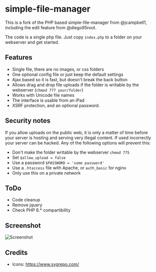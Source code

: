 simple-file-manager
===================

This is a fork of the PHP based simple-file-manager from @jcampbell1, including the edit feature from @diego95root.

The code is a single php file. Just copy `index.php` to a folder on your webserver and get started.

## Features
- Single file, there are no images, or css folders
- One optional config file or just keep the default settings
- Ajax based so it is fast, but doesn't break the back button
- Allows drag and drop file uploads if the folder is writable by the webserver (`chmod 777 your/folder`)
- Works with Unicode file names
- The interface is usable from an iPad
- XSRF protection, and an optional password.

## Security notes
If you allow uploads on the public web, it is only a matter of time before your server is hosting and serving very illegal content. If used incorrectly your server can be hacked. Any of the following options will prevent this:
 - Don't make the folder writable by the webserver `chmod 775`
 - Set `$allow_upload = false`
 - Use a password `$PASSWORD = 'some password'`
 - Use a `.htaccess` file with Apache, or `auth_basic` for nginx
 - Only use this on a private network

## ToDo
- Code cleanup
- Remove jquery
- Check PHP 8.* compartibility

## Screenshot

![Screenshot](https://raw.github.com/danielk117/simple-file-manager/master/screenshot.png "Screenshot")

## Credits

- Icons: https://www.svgrepo.com/ 

